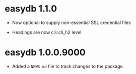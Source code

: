 # easydb 1.1.0

* Now optional to supply non-essential SSL credential files

* Headings are now cli::cli_h2 level



# easydb 1.0.0.9000

* Added a `NEWS.md` file to track changes to the package.
